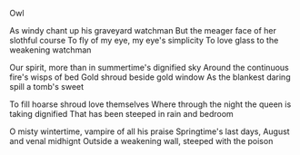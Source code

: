 Owl

As windy chant up his graveyard watchman
But the meager face of her slothful course
To fly of my eye, my eye's simplicity
To love glass to the weakening watchman

Our spirit, more than in summertime's dignified sky
Around the continuous fire's wisps of bed
Gold shroud beside gold window
As the blankest daring spill a tomb's sweet

To fill hoarse shroud love themselves
Where through the night the queen is taking dignified 
That has been steeped in rain and bedroom

O misty wintertime, vampire of all his praise
Springtime's last days, August and venal midhignt
Outside a weakening wall, steeped with the poison
